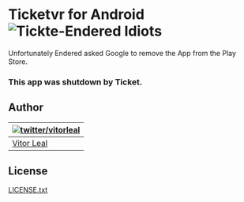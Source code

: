 # Ticketvr for Android ![Tickte-Endered Idiots](http://img.shields.io/badge/ticket-encerrou-red.svg)
Unfortunately Endered asked Google to remove the App from the Play Store.

### This app was shutdown by Ticket.

## Author
| [![twitter/vitorleal](http://gravatar.com/avatar/e133221d7fbc0dee159dca127d2f6f00?s=80)](http://twitter.com/vitorleal "Follow @vitorleal on Twitter") |
|---|
| [Vitor Leal](http://vitorleal.com) |

## License
[LICENSE.txt](https://github.com/vitorleal/ticketvr-android/blob/master/LICENSE.txt)

